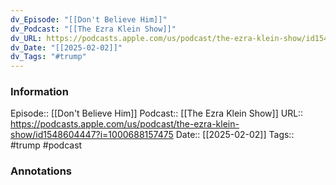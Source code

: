 ```yaml
---
dv_Episode: "[[Don't Believe Him]]"
dv_Podcast: "[[The Ezra Klein Show]]"
dv_URL: https://podcasts.apple.com/us/podcast/the-ezra-klein-show/id1548604447?i=1000688157475
dv_Date: "[[2025-02-02]]"
dv_Tags: "#trump"
---
```

### Information

Episode:: [[Don't Believe Him]]
Podcast:: [[The Ezra Klein Show]]
URL:: https://podcasts.apple.com/us/podcast/the-ezra-klein-show/id1548604447?i=1000688157475
Date:: [[2025-02-02]]
Tags:: #trump 
#podcast


### Annotations

